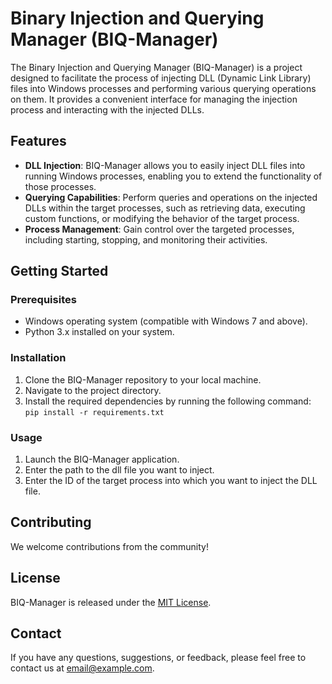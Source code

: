 # Binary Injection and Querying Manager (BIQ-Manager)

The Binary Injection and Querying Manager (BIQ-Manager) is a project designed to facilitate the process of injecting DLL (Dynamic Link Library) files into Windows processes and performing various querying operations on them. It provides a convenient interface for managing the injection process and interacting with the injected DLLs.

## Features

- **DLL Injection**: BIQ-Manager allows you to easily inject DLL files into running Windows processes, enabling you to extend the functionality of those processes.
- **Querying Capabilities**: Perform queries and operations on the injected DLLs within the target processes, such as retrieving data, executing custom functions, or modifying the behavior of the target process.
- **Process Management**: Gain control over the targeted processes, including starting, stopping, and monitoring their activities.

## Getting Started

### Prerequisites

- Windows operating system (compatible with Windows 7 and above).
- Python 3.x installed on your system.

### Installation

1. Clone the BIQ-Manager repository to your local machine.
2. Navigate to the project directory.
3. Install the required dependencies by running the following command:
`pip install -r requirements.txt`


### Usage

1. Launch the BIQ-Manager application.
2. Enter the path to the dll file you want to inject.
3. Enter the ID of the target process into which you want to inject the DLL file.

## Contributing

We welcome contributions from the community!

## License

BIQ-Manager is released under the [MIT License](LICENSE).

## Contact

If you have any questions, suggestions, or feedback, please feel free to contact us at [email@example.com](mailto:email@example.com).